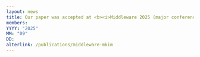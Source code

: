 ```yaml
---
layout: news
title: Our paper was accepted at <b><i>Middleware 2025 (major conference)</i></b>.
members:
YYYY: "2025"
MM: "09"
DD: 
alterlink: /publications/middleware-mkim
---
```

